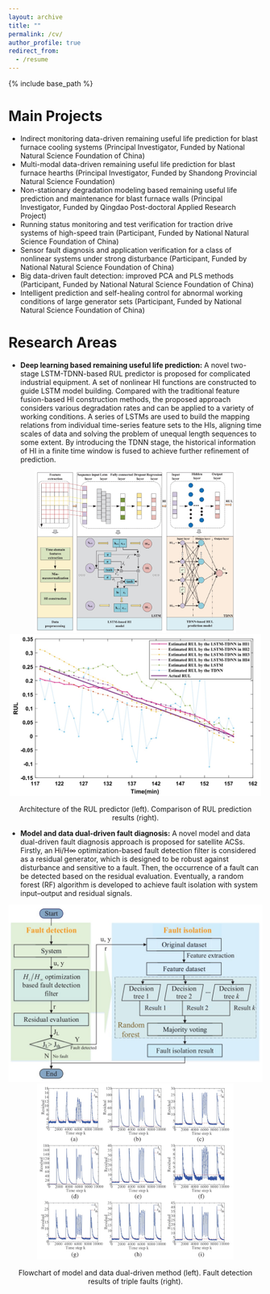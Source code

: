 ```yaml
---
layout: archive
title: ""
permalink: /cv/
author_profile: true
redirect_from:
  - /resume
---
```


{% include base_path %}

Main Projects
======
* Indirect monitoring data-driven remaining useful life prediction for blast furnace cooling systems (Principal Investigator, Funded by National Natural Science Foundation of China)
* Multi-modal data-driven remaining useful life prediction for blast furnace hearths (Principal Investigator, Funded by Shandong Provincial Natural Science Foundation)
* Non-stationary degradation modeling based remaining useful life prediction and maintenance for blast furnace walls (Principal Investigator, Funded by Qingdao Post-doctoral Applied Research Project)
* Running status monitoring and test verification for traction drive systems of high-speed train (Participant, Funded by National Natural Science Foundation of China)
* Sensor fault diagnosis and application verification for a class of nonlinear systems under strong disturbance (Participant, Funded by National Natural Science Foundation of China)
* Big data-driven fault detection: improved PCA and PLS methods (Participant, Funded by National Natural Science Foundation of China)
* Intelligent prediction and self-healing control for abnormal working conditions of large generator sets (Participant, Funded by National Natural Science Foundation of China)

Research Areas
======
* <strong>Deep learning based remaining useful life prediction:</strong> A novel two-stage LSTM-TDNN-based RUL predictor is proposed for complicated industrial equipment. A set of nonlinear HI functions are constructed to guide LSTM model building. Compared with the traditional feature fusion-based HI construction methods, the proposed approach considers various degradation rates and can be applied to a variety of working conditions. A series of LSTMs are used to build the mapping relations from individual time-series feature sets to the HIs, aligning time scales of data and solving the problem of unequal length sequences to some extent. By introducing the TDNN stage, the historical information of HI in a finite time window is fused to achieve further refinement of prediction.

<p align="center">
<img src="https://raw.githubusercontent.com/crazy0066/Xiaopeng.Xi/refs/heads/master/images/fig1.png" alt="Architecture of the proposed LSTM-TDNN-based RUL predictor" width="400" style="height:auto;">
<img src="https://raw.githubusercontent.com/crazy0066/Xiaopeng.Xi/refs/heads/master/images/fig2.png" alt="Comparison of RUL prediction results between one-stage and two-stage approaches" width="500" style="height:auto;">
</p>
<p align="center">Architecture of the RUL predictor (left). Comparison of RUL prediction results (right).</p>

* <strong>Model and data dual-driven fault diagnosis:</strong> A novel model and data dual-driven fault diagnosis approach is proposed for satellite ACSs. Firstly, an Hi/H∞ optimization-based fault detection filter is considered as a residual generator, which is designed to be robust against disturbance and sensitive to a fault. Then, the occurrence of a fault can be detected based on the residual evaluation. Eventually, a random forest (RF) algorithm is developed to
achieve fault isolation with system input–output and residual signals.

<p align="center">
<img src="https://raw.githubusercontent.com/crazy0066/Xiaopeng.Xi/refs/heads/master/images/fig3.png" alt="fig3" width="520" style="height:auto;">
<img src="https://raw.githubusercontent.com/crazy0066/Xiaopeng.Xi/refs/heads/master/images/fig4.png" alt="fig4" width="390" style="height:auto;">
</p>
<p align="center">Flowchart of model and data dual-driven method (left). Fault detection results of triple faults (right).</p>

